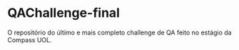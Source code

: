 # QAChallenge-final
O repositório do último e mais completo challenge de QA feito no estágio da Compass UOL.
